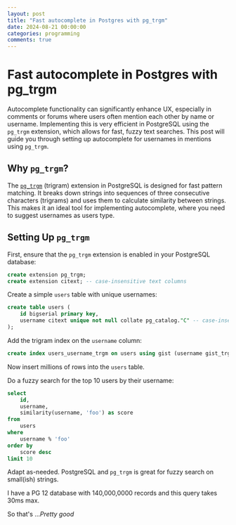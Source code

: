 ```yaml
---
layout: post  
title: "Fast autocomplete in Postgres with pg_trgm"  
date: 2024-08-21 00:00:00  
categories: programming  
comments: true  
---
```


# Fast autocomplete in Postgres with pg_trgm

Autocomplete functionality can significantly enhance UX, especially in comments or forums where users often mention each other by name or username. Implementing this is very efficient in PostgreSQL using the `pg_trgm` extension, which allows for fast, fuzzy text searches. This post will guide you through setting up autocomplete for usernames in mentions using `pg_trgm`.

## Why `pg_trgm`?

The [`pg_trgm`](https://www.postgresql.org/docs/current/pgtrgm.html) (trigram) extension in PostgreSQL is designed for fast pattern matching. It breaks down strings into sequences of three consecutive characters (trigrams) and uses them to calculate similarity between strings. This makes it an ideal tool for implementing autocomplete, where you need to suggest usernames as users type.

## Setting Up `pg_trgm`

First, ensure that the `pg_trgm` extension is enabled in your PostgreSQL database:

```sql
create extension pg_trgm;
create extension citext; -- case-insensitive text columns
```

Create a simple `users` table with unique usernames:

```sql
create table users (
	id bigserial primary key,
	username citext unique not null collate pg_catalog."C" -- case-insensitive, only ASCII.
);
```

Add the trigram index on the `username` column:

```sql
create index users_username_trgm on users using gist (username gist_trgm_ops);
```

Now insert millions of rows into the `users` table.

Do a fuzzy search for the top 10 users by their username:

```sql
select
	id,
	username,
	similarity(username, 'foo') as score
from
	users
where
	username % 'foo'
order by
	score desc
limit 10
```


Adapt as-needed.  PostgreSQL and `pg_trgm` is great for fuzzy search on small(ish) strings.


I have a PG 12 database with 140,000,0000 records and this query takes 30ms max.


So that's ...*Pretty good*
